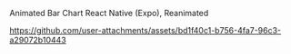 Animated Bar Chart 
React Native (Expo), Reanimated

https://github.com/user-attachments/assets/bd1f40c1-b756-4fa7-96c3-a29072b10443


